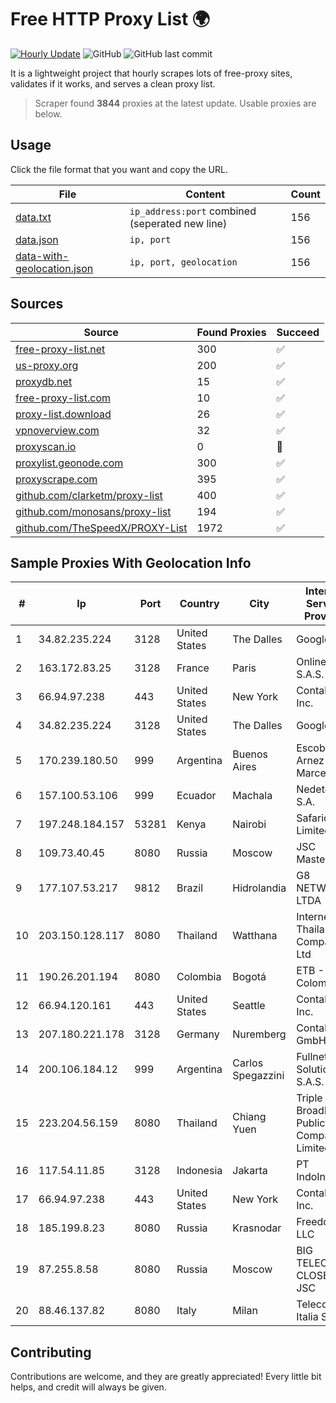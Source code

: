 
# Free HTTP Proxy List 🌍

[![Hourly Update](https://github.com/mertguvencli/http-proxy-list/actions/workflows/main.yml/badge.svg?branch=main)](https://github.com/mertguvencli/http-proxy-list/actions/workflows/main.yml)
![GitHub](https://img.shields.io/github/license/mertguvencli/http-proxy-list)
![GitHub last commit](https://img.shields.io/github/last-commit/mertguvencli/http-proxy-list)

It is a lightweight project that hourly scrapes lots of free-proxy sites, validates if it works, and serves a clean proxy list.


> Scraper found **3844** proxies at the latest update. Usable proxies are below.

## Usage

Click the file format that you want and copy the URL.


|File|Content|Count|
|----|-------|-----|
|[data.txt](https://raw.githubusercontent.com/mertguvencli/http-proxy-list/main/proxy-list/data.txt)|`ip_address:port` combined (seperated new line)|156|
|[data.json](https://raw.githubusercontent.com/mertguvencli/http-proxy-list/main/proxy-list/data.json)|`ip, port`|156|
|[data-with-geolocation.json](https://raw.githubusercontent.com/mertguvencli/http-proxy-list/main/proxy-list/data-with-geolocation.json)|`ip, port, geolocation`|156|

## Sources

|Source|Found Proxies|Succeed|
|------|-------------|-------|
|[free-proxy-list.net](https://free-proxy-list.net)|300|✅|
|[us-proxy.org](https://www.us-proxy.org)|200|✅|
|[proxydb.net](http://proxydb.net)|15|✅|
|[free-proxy-list.com](https://free-proxy-list.com/?page=&port=&type%5B%5D=http&type%5B%5D=https&up_time=0&search=Search)|10|✅|
|[proxy-list.download](https://www.proxy-list.download/HTTP)|26|✅|
|[vpnoverview.com](https://vpnoverview.com/privacy/anonymous-browsing/free-proxy-servers)|32|✅|
|[proxyscan.io](https://www.proxyscan.io)|0|🚫|
|[proxylist.geonode.com](https://proxylist.geonode.com/api/proxy-list?limit=300&page=1&sort_by=lastChecked&sort_type=desc&protocols=http,https)|300|✅|
|[proxyscrape.com](https://api.proxyscrape.com/v2/?request=displayproxies&protocol=http&timeout=10000&country=all&ssl=all&anonymity=all)|395|✅|
|[github.com/clarketm/proxy-list](https://raw.githubusercontent.com/clarketm/proxy-list/master/proxy-list-raw.txt)|400|✅|
|[github.com/monosans/proxy-list](https://raw.githubusercontent.com/monosans/proxy-list/main/proxies/http.txt)|194|✅|
|[github.com/TheSpeedX/PROXY-List](https://raw.githubusercontent.com/TheSpeedX/PROXY-List/master/http.txt)|1972|✅|


## Sample Proxies With Geolocation Info

|#|Ip|Port|Country|City|Internet Service Provider|
|-|--|----|-------|----|-------------------------|
|1|34.82.235.224|3128|United States|The Dalles|Google LLC|
|2|163.172.83.25|3128|France|Paris|Online S.A.S.|
|3|66.94.97.238|443|United States|New York|Contabo Inc.|
|4|34.82.235.224|3128|United States|The Dalles|Google LLC|
|5|170.239.180.50|999|Argentina|Buenos Aires|Escobar Arnez Marcelino|
|6|157.100.53.106|999|Ecuador|Machala|Nedetel S.A.|
|7|197.248.184.157|53281|Kenya|Nairobi|Safaricom Limited|
|8|109.73.40.45|8080|Russia|Moscow|JSC Mastertel|
|9|177.107.53.217|9812|Brazil|Hidrolandia|G8 NETWORKS LTDA|
|10|203.150.128.117|8080|Thailand|Watthana|Internet Thailand Company Ltd|
|11|190.26.201.194|8080|Colombia|Bogotá|ETB - Colombia|
|12|66.94.120.161|443|United States|Seattle|Contabo Inc.|
|13|207.180.221.178|3128|Germany|Nuremberg|Contabo GmbH|
|14|200.106.184.12|999|Argentina|Carlos Spegazzini|Fullnet Solutions S.A.S.|
|15|223.204.56.159|8080|Thailand|Chiang Yuen|Triple T Broadband Public Company Limited|
|16|117.54.11.85|3128|Indonesia|Jakarta|PT IndoInternet|
|17|66.94.97.238|443|United States|New York|Contabo Inc.|
|18|185.199.8.23|8080|Russia|Krasnodar|Freedom LLC|
|19|87.255.8.58|8080|Russia|Moscow|BIG TELECOM CLOSED JSC|
|20|88.46.137.82|8080|Italy|Milan|Telecom Italia S.p.A.|



## Contributing

Contributions are welcome, and they are greatly appreciated! Every
little bit helps, and credit will always be given.

